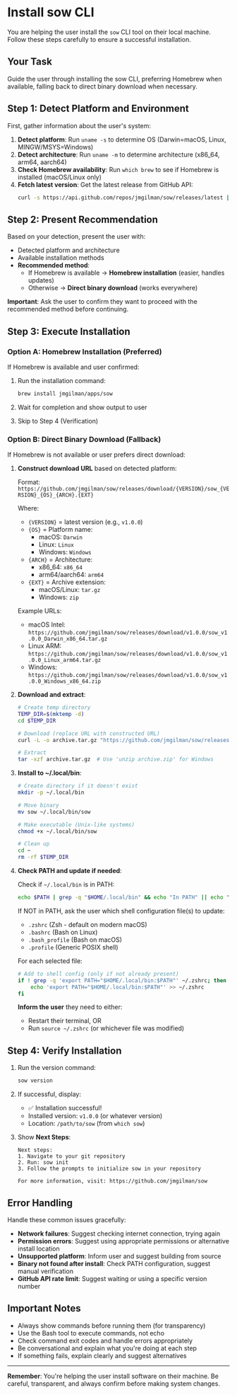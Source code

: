 # Install sow CLI

You are helping the user install the `sow` CLI tool on their local machine. Follow these steps carefully to ensure a successful installation.

## Your Task

Guide the user through installing the sow CLI, preferring Homebrew when available, falling back to direct binary download when necessary.

## Step 1: Detect Platform and Environment

First, gather information about the user's system:

1. **Detect platform**: Run `uname -s` to determine OS (Darwin=macOS, Linux, MINGW/MSYS=Windows)
2. **Detect architecture**: Run `uname -m` to determine architecture (x86_64, arm64, aarch64)
3. **Check Homebrew availability**: Run `which brew` to see if Homebrew is installed (macOS/Linux only)
4. **Fetch latest version**: Get the latest release from GitHub API:
   ```bash
   curl -s https://api.github.com/repos/jmgilman/sow/releases/latest | grep '"tag_name"' | sed -E 's/.*"([^"]+)".*/\1/'
   ```

## Step 2: Present Recommendation

Based on your detection, present the user with:

- Detected platform and architecture
- Available installation methods
- **Recommended method**:
  - If Homebrew is available → **Homebrew installation** (easier, handles updates)
  - Otherwise → **Direct binary download** (works everywhere)

**Important**: Ask the user to confirm they want to proceed with the recommended method before continuing.

## Step 3: Execute Installation

### Option A: Homebrew Installation (Preferred)

If Homebrew is available and user confirmed:

1. Run the installation command:
   ```bash
   brew install jmgilman/apps/sow
   ```

2. Wait for completion and show output to user

3. Skip to Step 4 (Verification)

### Option B: Direct Binary Download (Fallback)

If Homebrew is not available or user prefers direct download:

1. **Construct download URL** based on detected platform:

   Format: `https://github.com/jmgilman/sow/releases/download/{VERSION}/sow_{VERSION}_{OS}_{ARCH}.{EXT}`

   Where:
   - `{VERSION}` = latest version (e.g., `v1.0.0`)
   - `{OS}` = Platform name:
     - macOS: `Darwin`
     - Linux: `Linux`
     - Windows: `Windows`
   - `{ARCH}` = Architecture:
     - x86_64: `x86_64`
     - arm64/aarch64: `arm64`
   - `{EXT}` = Archive extension:
     - macOS/Linux: `tar.gz`
     - Windows: `zip`

   Example URLs:
   - macOS Intel: `https://github.com/jmgilman/sow/releases/download/v1.0.0/sow_v1.0.0_Darwin_x86_64.tar.gz`
   - Linux ARM: `https://github.com/jmgilman/sow/releases/download/v1.0.0/sow_v1.0.0_Linux_arm64.tar.gz`
   - Windows: `https://github.com/jmgilman/sow/releases/download/v1.0.0/sow_v1.0.0_Windows_x86_64.zip`

2. **Download and extract**:
   ```bash
   # Create temp directory
   TEMP_DIR=$(mktemp -d)
   cd $TEMP_DIR

   # Download (replace URL with constructed URL)
   curl -L -o archive.tar.gz "https://github.com/jmgilman/sow/releases/download/{VERSION}/{FILENAME}"

   # Extract
   tar -xzf archive.tar.gz  # Use 'unzip archive.zip' for Windows
   ```

3. **Install to ~/.local/bin**:
   ```bash
   # Create directory if it doesn't exist
   mkdir -p ~/.local/bin

   # Move binary
   mv sow ~/.local/bin/sow

   # Make executable (Unix-like systems)
   chmod +x ~/.local/bin/sow

   # Clean up
   cd ~
   rm -rf $TEMP_DIR
   ```

4. **Check PATH and update if needed**:

   Check if `~/.local/bin` is in PATH:
   ```bash
   echo $PATH | grep -q "$HOME/.local/bin" && echo "In PATH" || echo "Not in PATH"
   ```

   If NOT in PATH, ask the user which shell configuration file(s) to update:
   - `.zshrc` (Zsh - default on modern macOS)
   - `.bashrc` (Bash on Linux)
   - `.bash_profile` (Bash on macOS)
   - `.profile` (Generic POSIX shell)

   For each selected file:
   ```bash
   # Add to shell config (only if not already present)
   if ! grep -q 'export PATH="$HOME/.local/bin:$PATH"' ~/.zshrc; then
       echo 'export PATH="$HOME/.local/bin:$PATH"' >> ~/.zshrc
   fi
   ```

   **Inform the user** they need to either:
   - Restart their terminal, OR
   - Run `source ~/.zshrc` (or whichever file was modified)

## Step 4: Verify Installation

1. Run the version command:
   ```bash
   sow version
   ```

2. If successful, display:
   - ✅ Installation successful!
   - Installed version: `v1.0.0` (or whatever version)
   - Location: `/path/to/sow` (from `which sow`)

3. Show **Next Steps**:
   ```
   Next steps:
   1. Navigate to your git repository
   2. Run: sow init
   3. Follow the prompts to initialize sow in your repository

   For more information, visit: https://github.com/jmgilman/sow
   ```

## Error Handling

Handle these common issues gracefully:

- **Network failures**: Suggest checking internet connection, trying again
- **Permission errors**: Suggest using appropriate permissions or alternative install location
- **Unsupported platform**: Inform user and suggest building from source
- **Binary not found after install**: Check PATH configuration, suggest manual verification
- **GitHub API rate limit**: Suggest waiting or using a specific version number

## Important Notes

- Always show commands before running them (for transparency)
- Use the Bash tool to execute commands, not echo
- Check command exit codes and handle errors appropriately
- Be conversational and explain what you're doing at each step
- If something fails, explain clearly and suggest alternatives

---

**Remember**: You're helping the user install software on their machine. Be careful, transparent, and always confirm before making system changes.
